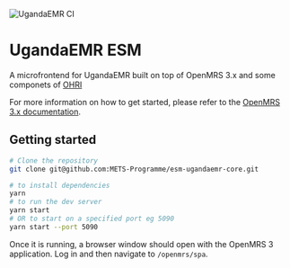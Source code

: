![UgandaEMR CI](https://github.com/METS-Programme/esm-ugandaemr-core/workflows/Node.js%20CI/badge.svg)

# UgandaEMR ESM

A microfrontend for UgandaEMR built on top of OpenMRS 3.x and some componets of  [OHRI](https://github.com/UCSF-IGHS/openmrs-esm-ohri)

For more information on how to get started, please refer to the
[OpenMRS 3.x documentation](https://wiki.openmrs.org/display/projects/OpenMRS+3.0%3A+A+Frontend+Framework+that+enables+collaboration+and+better+User+Experience).

## Getting started

```sh
# Clone the repository
git clone git@github.com:METS-Programme/esm-ugandaemr-core.git

# to install dependencies
yarn
# to run the dev server
yarn start
# OR to start on a specified port eg 5090
yarn start --port 5090
```

Once it is running, a browser window
should open with the OpenMRS 3 application. Log in and then navigate to
`/openmrs/spa`.
